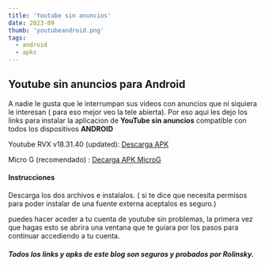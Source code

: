 ```yaml
---
title: 'Youtube sin anuncios'
date: 2023-09
thumb: 'youtubeandroid.png'
tags:
  - android
  - apks
---
```


## Youtube sin anuncios para Android

A nadie le gusta que le interrumpan sus videos con anuncios que ni siquiera le interesan ( para eso mejor veo la tele abierta). Por eso aqui les dejo los links para instalar la aplicacion de **YouTube sin anuncios** compatible con todos los dispositivos **ANDROID**

Youtube RVX v18.31.40 (updated):
[Descarga APK](https://drive.filen.io/d/f624c473-d917-473d-978f-d655688e65f0#yTCC08YGs9Nr0tcaWeq60gSLR3JgEyDP)

Micro G (recomendado) :
[Decarga APK MicroG](https://github.com/TeamVanced/VancedMicroG/releases/download/v0.2.24.220220-220220001/microg.apk)

#### Instrucciones

Descarga los dos archivos e instalalos.
( si te dice que necesita permisos para poder instalar de una fuente externa aceptalos es seguro.)

puedes hacer aceder a tu cuenta de youtube sin problemas, la primera vez que hagas esto se abrira una ventana que te guiara por los pasos para continuar accediendo a tu cuenta.

#### _Todos los links y apks de este blog son seguros y probados por Rolinsky._
